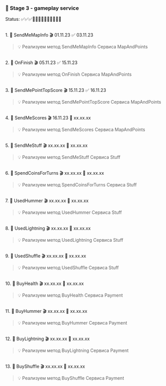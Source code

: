 ### 🥗 Stage 3 - gameplay service 

Status: ✅✅✅🏁🏁🏁🏁🏁🏁🏁🏁🏁🏁

<br>1. 🧡 SendMeMapInfo 🎬 01.11.23 ✅ 03.11.23

> 💡 Реализуем метод SendMeMapInfo Сервиса MapAndPoints

<br>2. 🧡 OnFinish 🎬 05.11.23 ✅ 15.11.23

> 💡 Реализуем метод OnFinish Сервиса MapAndPoints

<br>3. 🧡 SendMePointTopScore 🎬 15.11.23 ✅ 16.11.23

> 💡 Реализуем метод SendMePointTopScore Сервиса MapAndPoints

<br>4. 🧡 SendMeScores 🎬 16.11.23 🏁 xx.xx.xx

> 💡 Реализуем метод SendMeScores Сервиса MapAndPoints

<br>5. 🧡 SendMeStuff 🎬 xx.xx.xx 🏁 xx.xx.xx

> 💡 Реализуем метод SendMeStuff Сервиса Stuff

<br>6. 🧡 SpendCoinsForTurns 🎬 xx.xx.xx 🏁 xx.xx.xx

> 💡 Реализуем метод SpendCoinsForTurns Сервиса Stuff

<br>7. 🧡 UsedHummer 🎬 xx.xx.xx 🏁 xx.xx.xx

> 💡 Реализуем метод UsedHummer Сервиса Stuff

<br>8. 🧡 UsedLightning 🎬 xx.xx.xx 🏁 xx.xx.xx

> 💡 Реализуем метод UsedLightning Сервиса Stuff

<br>9. 🧡 UsedShuffle 🎬 xx.xx.xx 🏁 xx.xx.xx

> 💡 Реализуем метод UsedShuffle Сервиса Stuff

<br>10. 🧡 BuyHealth 🎬 xx.xx.xx 🏁 xx.xx.xx

> 💡 Реализуем метод BuyHealth Сервиса Payment

<br>11. 🧡 BuyHummer 🎬 xx.xx.xx 🏁 xx.xx.xx

> 💡 Реализуем метод BuyHummer Сервиса Payment

<br>12. 🧡 BuyLightning 🎬 xx.xx.xx 🏁 xx.xx.xx

> 💡 Реализуем метод BuyLightning Сервиса Payment

<br>13. 🧡 BuyShuffle 🎬 xx.xx.xx 🏁 xx.xx.xx

> 💡 Реализуем метод BuyShuffle Сервиса Payment

